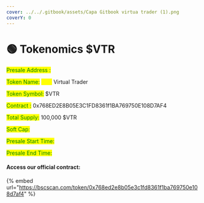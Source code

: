 ```yaml
---
cover: ../../.gitbook/assets/Capa Gitbook virtua trader (1).png
coverY: 0
---
```


# 🟢 Tokenomics $VTR

<mark style="color:green;">Presale Address :</mark>&#x20;

<mark style="color:green;">Token Name:</mark> <mark style="color:yellow;">****</mark> Virtual Trader&#x20;

<mark style="color:green;">Token Symbol:</mark> <mark style="color:yellow;"></mark> $VTR

<mark style="color:green;">Contract :</mark> 0x768ED2E8B05E3C1FD8361f1BA769750E108D7AF4

<mark style="color:green;">Total Supply:</mark> 100,000 $VTR

<mark style="color:green;">Soft Cap:</mark>

<mark style="color:green;">Presale Start Time:</mark>

<mark style="color:green;">Presale End Time:</mark>

#### Access our official contract:

{% embed url="https://bscscan.com/token/0x768ed2e8b05e3c1fd8361f1ba769750e108d7af4" %}
